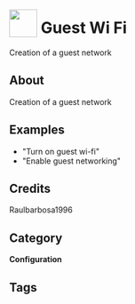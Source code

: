 # <img src="https://raw.githack.com/FortAwesome/Font-Awesome/master/svgs/solid/wifi.svg" card_color="#22A7F0" width="50" height="50" style="vertical-align:bottom"/> Guest Wi Fi
Creation of a guest network

## About
Creation of a guest network

## Examples
* "Turn on guest wi-fi"
* "Enable guest networking"

## Credits
Raulbarbosa1996

## Category
**Configuration**

## Tags

